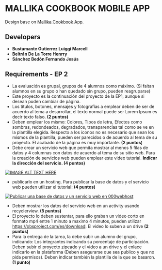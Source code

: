 # MALLIKA COOKBOOK MOBILE APP

Design base on [Mallika Cookbook App](https://www.behance.net/gallery/115230117/Mallika-Cookbook-Free-UI-Kit).

## Developers
- **Bustamante Gutierrez Luiggi Marcell**
- **Beltrán De La Torre Henrry**
- **Sánchez Bedón Fernando Jesús**

## Requirements - EP 2
- La evaluación es grupal, grupos de 4 alumnos como máximo. (Si faltan alumnos en su grupo o han quedado sin grupo, pueden reagruparse) 
- Este proyecto es la continuación del proyecto de la EP1, aunque si desean puden cambiar de página.
- Los títulos, botones, mensajes y fotografías a emplear deben de ser de acuerdo al tema a desarrollar, el texto normal puede ser Lorem Ipsum es decir texto falso. **(2 puntos)**
- Deben emplear los mismo: Colores, Tipos de letra, Efectos como sombras, redondeados, degradados, tranaparencias tal como se ve en la plantilla elegida. Respecto a los íconos no es necesario que sean los mismos de la plantilla, pueden ser parecidos o de acuerdo al tema de su proyecto. El acabado de la página es muy importante. **(2 puntos)**
- Debe crear un servicio web que permita mostrar al menos 5 filas de datos y 4 columnas con datos de acuerdo al tema de su sitio web. Para la creación de servicios web pueden emplear este video tutorial. **Indicar la dirección del servicio. (4 puntos)**

[![IMAGE ALT TEXT HERE](https://img.youtube.com/vi/WxyqCOXAnL0/0.jpg)](https://www.youtube.com/watch?v=WxyqCOXAnL0)

- publicarlo en un hosting. Para publicar la base de datos y el servicio web pueden utilizar el tutorial: **(4 puntos)**

[![Publicar una base de datos y un servicio web en 000webhost](https://img.youtube.com/vi/mbodzZUyisk/0.jpg)](https://www.youtube.com/watch?v=mbodzZUyisk)

- Deben mostrar los datos del servicio web en un activity usando recyclerview. **(5 puntos)**
- El proyecto lo deben sustentar, para ello graban un video corto en formato mp4  entre 1 minuto a maximo 4 minutos, pueden utilizar https://obsproject.com/es/download. El video lo suben a un drive **(2 puntos)**
- Para la entrega de la tarea, la debe subir un alumno del grupo, indicando: Los integrantes indicando su porcentaje de participación. Deben subir el proyecto zipeado y el video a un drive y el enlace indicarlo en la plataforma (Deben asegurarse que sea publico y que no pida permisos). Deben indicar también la plantilla de la que se basaron. **(1 punto)**
